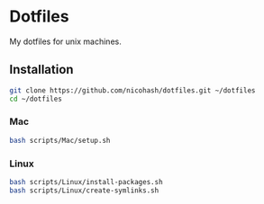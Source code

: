 # Dotfiles
My dotfiles for unix machines.

## Installation

```zsh
git clone https://github.com/nicohash/dotfiles.git ~/dotfiles
cd ~/dotfiles
```

### Mac

```zsh
bash scripts/Mac/setup.sh
```

### Linux

```zsh
bash scripts/Linux/install-packages.sh
bash scripts/Linux/create-symlinks.sh
```
